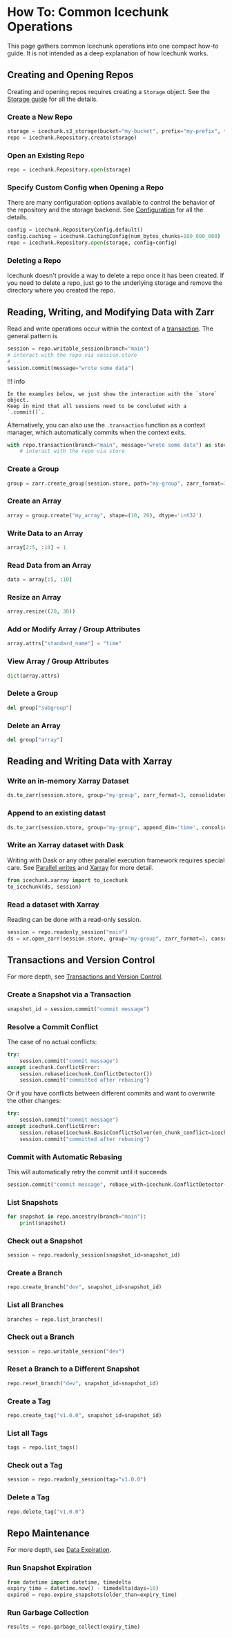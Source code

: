 # How To: Common Icechunk Operations

This page gathers common Icechunk operations into one compact how-to guide.
It is not intended as a deep explanation of how Icechunk works.

## Creating and Opening Repos

Creating and opening repos requires creating a `Storage` object.
See the [Storage guide](storage.md) for all the details.

### Create a New Repo

```python
storage = icechunk.s3_storage(bucket="my-bucket", prefix="my-prefix", from_env=True)
repo = icechunk.Repository.create(storage)
```

### Open an Existing Repo

```python
repo = icechunk.Repository.open(storage)
```

### Specify Custom Config when Opening a Repo

There are many configuration options available to control the behavior of the repository and the storage backend.
See [Configuration](configuration.md) for all the details.

```python
config = icechunk.RepositoryConfig.default()
config.caching = icechunk.CachingConfig(num_bytes_chunks=100_000_000)
repo = icechunk.Repository.open(storage, config=config)
```

### Deleting a Repo

Icechunk doesn't provide a way to delete a repo once it has been created.
If you need to delete a repo, just go to the underlying storage and remove the directory where you created the repo.

## Reading, Writing, and Modifying Data with Zarr

Read and write operations occur within the context of a [transaction](version-control.md).
The general pattern is

```python
session = repo.writable_session(branch="main")
# interact with the repo via session.store
# ...
session.commit(message="wrote some data")
```


!!! info

    In the examples below, we just show the interaction with the `store` object.
    Keep in mind that all sessions need to be concluded with a `.commit()`.

Alternatively, you can also use the `.transaction` function as a context manager,
which automatically commits when the context exits.

```python
with repo.transaction(branch="main", message="wrote some data") as store:
    # interact with the repo via store
```


### Create a Group

```python
group = zarr.create_group(session.store, path="my-group", zarr_format=3)
```

### Create an Array

```python
array = group.create("my_array", shape=(10, 20), dtype='int32')
```

### Write Data to an Array

```python
array[2:5, :10] = 1
```

### Read Data from an Array

```python
data = array[:5, :10]
```

### Resize an Array

```python
array.resize((20, 30))
```

### Add or Modify Array / Group Attributes

```python
array.attrs["standard_name"] = "time"
```

### View Array / Group Attributes

```python
dict(array.attrs)
```

### Delete a Group

```python
del group["subgroup"]
```

### Delete an Array

```python
del group["array"]
```

## Reading and Writing Data with Xarray

### Write an in-memory Xarray Dataset

```python
ds.to_zarr(session.store, group="my-group", zarr_format=3, consolidated=False)
```


### Append to an existing datast

```python
ds.to_zarr(session.store, group="my-group", append_dim='time', consolidated=False)
```

### Write an Xarray dataset with Dask

Writing with Dask or any other parallel execution framework requires special care.
See [Parallel writes](parallel.md) and [Xarray](xarray.md) for more detail.

```python
from icechunk.xarray import to_icechunk
to_icechunk(ds, session)
```


### Read a dataset with Xarray

Reading can be done with a read-only session.

```python
session = repo.readonly_session("main")
ds = xr.open_zarr(session.store, group="my-group", zarr_format=3, consolidated=False)
```

## Transactions and Version Control

For more depth, see [Transactions and Version Control](version-control.md).

### Create a Snapshot via a Transaction

```python
snapshot_id = session.commit("commit message")
```

### Resolve a Commit Conflict

The case of no actual conflicts:

```python
try:
    session.commit("commit message")
except icechunk.ConflictError:
    session.rebase(icechunk.ConflictDetector())
    session.commit("committed after rebasing")
```

Or if you have conflicts between different commits and want to overwrite the other changes:

```python
try:
    session.commit("commit message")
except icechunk.ConflictError:
    session.rebase(icechunk.BasicConflictSolver(on_chunk_conflict=icechunk.VersionSelection.UseOurs))
    session.commit("committed after rebasing")
```

### Commit with Automatic Rebasing

This will automatically retry the commit until it succeeds

```python
session.commit("commit message", rebase_with=icechunk.ConflictDetector())
```

### List Snapshots

```python
for snapshot in repo.ancestry(branch="main"):
    print(snapshot)
```

### Check out a Snapshot

```python
session = repo.readonly_session(snapshot_id=snapshot_id)
```

### Create a Branch

```python
repo.create_branch("dev", snapshot_id=snapshot_id)
```

### List all Branches

```python
branches = repo.list_branches()
```

### Check out a Branch

```python
session = repo.writable_session("dev")
```

### Reset a Branch to a Different Snapshot

```python
repo.reset_branch("dev", snapshot_id=snapshot_id)
```

### Create a Tag

```python
repo.create_tag("v1.0.0", snapshot_id=snapshot_id)
```

### List all Tags

```python
tags = repo.list_tags()
```

### Check out a Tag

```python
session = repo.readonly_session(tag="v1.0.0")
```

### Delete a Tag

```python
repo.delete_tag("v1.0.0")
```

## Repo Maintenance

For more depth, see [Data Expiration](expiration.md).

### Run Snapshot Expiration

```python
from datetime import datetime, timedelta
expiry_time = datetime.now() - timedelta(days=10)
expired = repo.expire_snapshots(older_than=expiry_time)
```

### Run Garbage Collection

```python
results = repo.garbage_collect(expiry_time)
```
